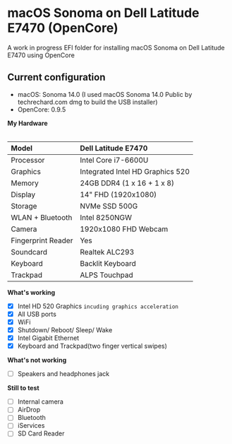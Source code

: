 # macOS Sonoma on Dell Latitude E7470 (OpenCore)

A work in progress EFI folder for installing macOS Sonoma on Dell Latitude E7470 using OpenCore

## Current configuration

- macOS: Sonoma 14.0 (I used macOS Sonoma 14.0 Public by techrechard.com dmg to build the USB installer)
- OpenCore: 0.9.5

<summary><strong>My Hardware</strong></summary>
</br>

| Model              | Dell Latitude E7470                        |
|:-------------------|:-------------------------------------------|
| Processor          | Intel Core i7-6600U                        |
| Graphics           | Integrated Intel HD Graphics 520           |
| Memory             | 24GB DDR4 (1 x 16 + 1 x 8)                 |
| Display            | 14" FHD (1920x1080)                        |
| Storage            | NVMe SSD 500G                              |
| WLAN + Bluetooth   | Intel 8250NGW                              |
| Camera             | 1920x1080 FHD Webcam                       |
| Fingerprint Reader | Yes                                        |
| Soundcard          | Realtek ALC293                             |
| Keyboard           | Backlit Keyboard                           |
| Trackpad           | ALPS Touchpad                              |

<summary><strong>What's working</strong></summary>

- [x] Intel HD 520 Graphics `incuding graphics acceleration`
- [x] All USB ports
- [x] WiFi
- [x] Shutdown/ Reboot/ Sleep/ Wake
- [x] Intel Gigabit Ethernet
- [x] Keyboard and Trackpad(two finger vertical swipes)

<summary><strong>What's not working</strong></summary>

- [ ] Speakers and headphones jack

<summary><strong>Still to test</strong></summary>

- [ ] Internal camera
- [ ] AirDrop
- [ ] Bluetooth
- [ ] iServices
- [ ] SD Card Reader
